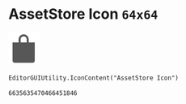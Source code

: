 # AssetStore Icon `64x64`
<img src="/img/AssetStore%20Icon.png" width=64 height=64>

``` CSharp
EditorGUIUtility.IconContent("AssetStore Icon")
```
```
6635635470466451846
```
